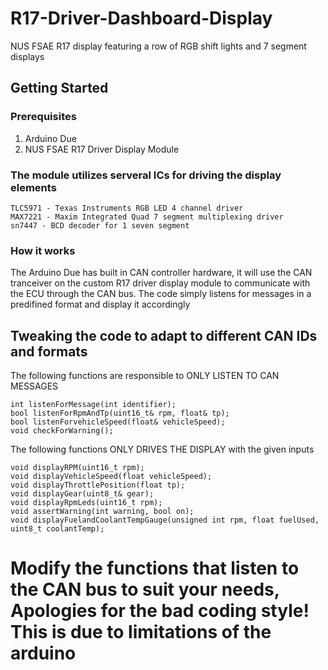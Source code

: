 # R17-Driver-Dashboard-Display
NUS FSAE R17 display featuring a row of RGB shift lights and 7 segment displays

## Getting Started
### Prerequisites
1) Arduino Due
2) NUS FSAE R17 Driver Display Module

### The module utilizes serveral ICs for driving the display elements
```
TLC5971 - Texas Instruments RGB LED 4 channel driver
MAX7221 - Maxim Integrated Quad 7 segment multiplexing driver
sn7447 - BCD decoder for 1 seven segment 
```

### How it works
The Arduino Due has built in CAN controller hardware, it will use the CAN tranceiver on the custom R17 driver display module to communicate with the ECU through the CAN bus.
The code simply listens for messages in a predifined format and display it accordingly

## Tweaking the code to adapt to different CAN IDs and formats
The following functions are responsible to ONLY LISTEN TO CAN MESSAGES 
```
int listenForMessage(int identifier);
bool listenForRpmAndTp(uint16_t& rpm, float& tp);
bool listenForvehicleSpeed(float& vehicleSpeed);
void checkForWarning();
```

The following functions ONLY DRIVES THE DISPLAY with the given inputs
```
void displayRPM(uint16_t rpm);
void displayVehicleSpeed(float vehicleSpeed);
void displayThrottlePosition(float tp);
void displayGear(uint8_t& gear);
void displayRpmLeds(uint16_t rpm);
void assertWarning(int warning, bool on);
void displayFuelandCoolantTempGauge(unsigned int rpm, float fuelUsed, uint8_t coolantTemp);
```

# Modify the functions that listen to the CAN bus to suit your needs, Apologies for the bad coding style! This is due to limitations of the arduino
